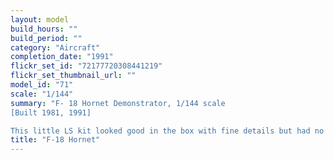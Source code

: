 ```yaml
---
layout: model
build_hours: ""
build_period: ""
category: "Aircraft"
completion_date: "1991"
flickr_set_id: "72177720308441219"
flickr_set_thumbnail_url: ""
model_id: "71"
scale: "1/144"
summary: "F- 18 Hornet Demonstrator, 1/144 scale
[Built 1981, 1991]

This little LS kit looked good in the box with fine details but had no cockpit and also represented the pre-production, demonstrator version of the aircraft, which differed from the production machines. I was disappointed by that so I left it unfinished for 10 years before completing quickly in 1991. I opened out the cockpit, added a seat but otherwise left it unmodified. I made a mess of the paint job by not taking the time to mask and spray the dark blue and gold panels. "
title: "F-18 Hornet"
---
```



